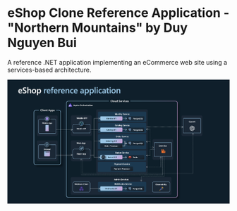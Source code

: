 # eShop Clone Reference Application - "Northern Mountains" by Duy Nguyen Bui

A reference .NET application implementing an eCommerce web site using a services-based architecture.

![eShop Reference Application architecture diagram](img/eshop_architecture.png)
